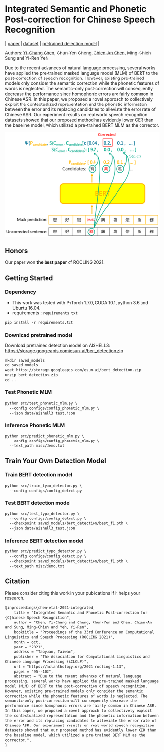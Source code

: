 # Integrated Semantic and Phonetic Post-correction for Chinese Speech Recognition

| [paper](https://arxiv.org/abs/2111.08400) | [dataset](data/) | [pretrained detection model](https://storage.googleapis.com/esun-ai/bert_detection.zip) |

Authors: [Yi-Chang Chen](https://github.com/GitYCC), Chun-Yen Cheng, [Chien-An Chen](https://github.com/LukeCCA), Ming-Chieh Sung and Yi-Ren Yeh

Due to the recent advances of natural language processing, several works have applied the pre-trained masked language model (MLM) of BERT to the post-correction of speech recognition. However, existing pre-trained models only consider the semantic correction while the phonetic features of words is neglected. The semantic-only post-correction will consequently decrease the performance since homophonic errors are fairly common in Chinese ASR. In this paper, we proposed a novel approach to collectively exploit the contextualized representation and the phonetic information between the error and its replacing candidates to alleviate the error rate of Chinese ASR. Our experiment results on real world speech recognition datasets showed that our proposed method has evidently lower CER than the baseline model, which utilized a pre-trained BERT MLM as the corrector.

![method](misc/rocling_img_01.png)

## Honors

Our paper won **the best paper** of ROCLING 2021.

## Getting Started

### Dependency

- This work was tested with PyTorch 1.7.0, CUDA 10.1, python 3.6 and Ubuntu 16.04.
- requirements : `requirements.txt`
```
pip install -r requirements.txt
```

### Download pretrained model

Download pretrained detection model on AISHELL3: https://storage.googleapis.com/esun-ai/bert_detection.zip

```
mkdir saved_models
cd saved_models
wget https://storage.googleapis.com/esun-ai/bert_detection.zip
unzip bert_detection.zip
cd ..
```

### Test Phonetic MLM

```
python src/test_phonetic_mlm.py \
  --config configs/config_phonetic_mlm.py \
  --json data/aishell3_test.json
```

### Inference Phonetic MLM

```
python src/predict_phonetic_mlm.py \
  --config configs/config_phonetic_mlm.py \
  --text_path misc/demo.txt
```

## Train Your Own Detection Model

### Train BERT detection model

```
python src/train_typo_detector.py \
  --config configs/config_detect.py
```

### Test BERT detection model

```
python src/test_typo_detector.py \
  --config configs/config_detect.py \
  --checkpoint saved_models/bert_detection/best_f1.pth \
  --json data/aishell3_test.json
```

### Inference BERT detection model

```
python src/predict_typo_detector.py \
  --config configs/config_detect.py \
  --checkpoint saved_models/bert_detection/best_f1.pth \
  --text_path misc/demo.txt
```

## Citation

Please consider citing this work in your publications if it helps your research.
```
@inproceedings{chen-etal-2021-integrated,
    title = "Integrated Semantic and Phonetic Post-correction for {C}hinese Speech Recognition",
    author = "Chen, Yi-Chang and Cheng, Chun-Yen and Chen, Chien-An and Sung, Ming-Chieh and Yeh, Yi-Ren",
    booktitle = "Proceedings of the 33rd Conference on Computational Linguistics and Speech Processing (ROCLING 2021)",
    month = oct,
    year = "2021",
    address = "Taoyuan, Taiwan",
    publisher = "The Association for Computational Linguistics and Chinese Language Processing (ACLCLP)",
    url = "https://aclanthology.org/2021.rocling-1.13",
    pages = "95--102",
    abstract = "Due to the recent advances of natural language processing, several works have applied the pre-trained masked language model (MLM) of BERT to the post-correction of speech recognition. However, existing pre-trained models only consider the semantic correction while the phonetic features of words is neglected. The semantic-only post-correction will consequently decrease the performance since homophonic errors are fairly common in Chinese ASR. In this paper, we proposed a novel approach to collectively exploit the contextualized representation and the phonetic information between the error and its replacing candidates to alleviate the error rate of Chinese ASR. Our experiment results on real world speech recognition datasets showed that our proposed method has evidently lower CER than the baseline model, which utilized a pre-trained BERT MLM as the corrector.",
}
```
